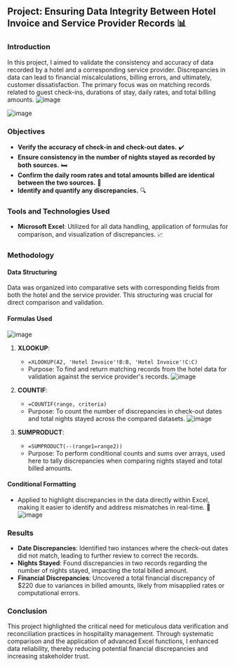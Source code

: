 Project: Ensuring Data Integrity Between Hotel Invoice and Service Provider Records 📊
----------------------------------------------------------------------------------------------------

### Introduction

In this project, I aimed to validate the consistency and accuracy of data recorded by a hotel and a corresponding service provider. Discrepancies in data can lead to financial miscalculations, billing errors, and ultimately, customer dissatisfaction. The primary focus was on matching records related to guest check-ins, durations of stay, daily rates, and total billing amounts.
![image](https://github.com/user-attachments/assets/fc7924c3-4729-46c7-8e66-dd7c76c72b3a)

![image](https://github.com/user-attachments/assets/2c71edcc-6758-46e7-90f4-f9d96773740f)

### Objectives

-   **Verify the accuracy of check-in and check-out dates.** ✔️
-   **Ensure consistency in the number of nights stayed as recorded by both sources.** 🛏️
-   **Confirm the daily room rates and total amounts billed are identical between the two sources.** 💸
-   **Identify and quantify any discrepancies.** 🔍

### Tools and Technologies Used

-   **Microsoft Excel**: Utilized for all data handling, application of formulas for comparison, and visualization of discrepancies. 📈

### Methodology

#### Data Structuring

Data was organized into comparative sets with corresponding fields from both the hotel and the service provider. This structuring was crucial for direct comparison and validation.

#### Formulas Used
![image](https://github.com/user-attachments/assets/3f0129fb-32e9-4fd0-b001-2a428ade452e)

1.  **XLOOKUP**:
    -   `=XLOOKUP(A2, 'Hotel Invoice'!B:B, 'Hotel Invoice'!C:C)`
    -   Purpose: To find and return matching records from the hotel data for validation against the service provider's records.
![image](https://github.com/user-attachments/assets/2377bc12-3dbd-4b59-8a6e-adaba852f7ef)

2.  **COUNTIF**:
    -   `=COUNTIF(range, criteria)`
    -   Purpose: To count the number of discrepancies in check-out dates and total nights stayed across the compared datasets.
  ![image](https://github.com/user-attachments/assets/5ba0fbc1-8707-4a5a-ac70-b20d3407d638)

3.  **SUMPRODUCT**:
    -   `=SUMPRODUCT(--(range1=range2))`
    -   Purpose: To perform conditional counts and sums over arrays, used here to tally discrepancies when comparing nights stayed and total billed amounts.

#### Conditional Formatting

-   Applied to highlight discrepancies in the data directly within Excel, making it easier to identify and address mismatches in real-time. 🎨
![image](https://github.com/user-attachments/assets/2ad8bb4e-2520-4966-b144-75dc59d5e1db)

### Results

-   **Date Discrepancies**: Identified two instances where the check-out dates did not match, leading to further review to correct the records.
-   **Nights Stayed**: Found discrepancies in two records regarding the number of nights stayed, impacting the total billed amount.
-   **Financial Discrepancies**: Uncovered a total financial discrepancy of $220 due to variances in billed amounts, likely from misapplied rates or computational errors.

### Conclusion

This project highlighted the critical need for meticulous data verification and reconciliation practices in hospitality management. Through systematic comparison and the application of advanced Excel functions, I enhanced data reliability, thereby reducing potential financial discrepancies and increasing stakeholder trust.
